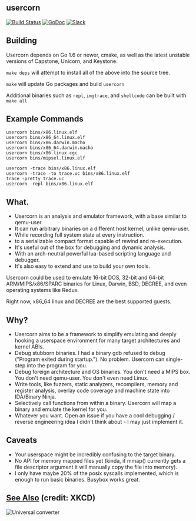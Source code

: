 usercorn
----

[![Build Status](https://travis-ci.org/lunixbochs/usercorn.svg?branch=master)](https://travis-ci.org/lunixbochs/usercorn)
[![GoDoc](https://godoc.org/github.com/lunixbochs/usercorn?status.svg)](https://godoc.org/github.com/lunixbochs/usercorn)
[![Slack](https://lunixbochs.herokuapp.com/badge.svg)](https://lunixbochs.herokuapp.com/)

Building
---

Usercorn depends on Go 1.6 or newer, cmake, as well as the latest unstable versions of Capstone, Unicorn, and Keystone.

`make deps` will attempt to install all of the above into the source tree.

`make` will update Go packages and build `usercorn`

Additional binaries such as `repl`, `imgtrace`, and `shellcode` can be built with `make all`

Example Commands
---

    usercorn bins/x86.linux.elf
    usercorn bins/x86_64.linux.elf
    usercorn bins/x86.darwin.macho
    usercorn bins/x86_64.darwin.macho
    usercorn bins/x86.linux.cgc
    usercorn bins/mipsel.linux.elf

    usercorn -trace bins/x86.linux.elf
    usercorn -trace -to trace.uc bins/x86.linux.elf
    trace -pretty trace.uc
    usercorn -repl bins/x86.linux.elf

What.
----

- Usercorn is an analysis and emulator framework, with a base similar to qemu-user.
- It can run arbitrary binaries on a different host kernel, unlike qemu-user.
- While recording full system state at every instruction.
- to a serializable compact format capable of rewind and re-execution.
- It's useful out of the box for debugging and dynamic analysis.
- With an arch-neutral powerful lua-based scripting language and debugger.
- It's also easy to extend and use to build your own tools.

Usercorn could be used to emulate 16-bit DOS, 32-bit and 64-bit ARM/MIPS/x86/SPARC binaries for Linux, Darwin, BSD, DECREE, and even operating systems like Redux.

Right now, x86\_64 linux and DECREE are the best supported guests.

Why?
----

- Usercorn aims to be a framework to simplify emulating and deeply hooking a userspace environment for many target architectures and kernel ABIs.
- Debug stubborn binaries. I had a binary gdb refused to debug ("Program exited during startup."). No problem. Usercorn can single-step into the program for you.
- Debug foreign architecture and OS binaries. You don't need a MIPS box. You don't need qemu-user. You don't even need Linux.
- Write tools, like fuzzers, static analyzers, recompilers, memory and register analysis, overlay code coverage and machine state into IDA/Binary Ninja.
- Selectively call functions from within a binary. Usercorn will map a binary and emulate the kernel for you.
- Whatever you want. Open an issue if you have a cool debugging / reverse engineering idea I didn't think about - I may just implement it.

Caveats
----

- Your userspace might be incredibly confusing to the target binary.
- No API for memory mapped files yet (kinda, if mmap() currently gets a file descriptor argument it will manually copy the file into memory).
- I only have maybe 20% of the posix syscalls implemented, which is enough to run basic binaries. Busybox works great.

[See Also](https://xkcd.com/1406/) (credit: XKCD)
----
![Universal converter](https://imgs.xkcd.com/comics/universal_converter_box.png)
